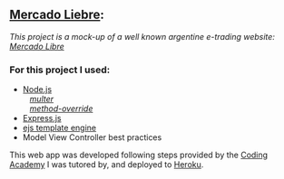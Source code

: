 [Mercado Liebre](https://mercado-liebre-smg.herokuapp.com/):
---

_This project is a mock-up of a well known argentine e-trading website: [Mercado Libre](https://www.mercadolibre.com.ar/)_


<h3>For this project I used:</h3>  

- [Node.js](https://nodejs.org)  
&nbsp;&nbsp; *[multer](https://www.npmjs.com/package/multer)*  
&nbsp;&nbsp; *[method-override](https://www.npmjs.com/package/method-override)* 
- [Express.js](https://expressjs.com/)  
- [ejs template engine](https://ejs.co/)  
- Model View Controller best practices

This web app was developed following steps provided by the [Coding Academy](https://www.digitalhouse.com/) I was tutored by, and deployed to [Heroku](https://devcenter.heroku.com/start).